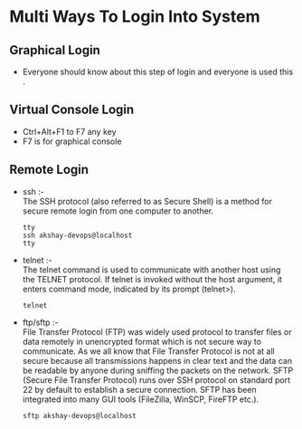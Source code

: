 # Multi Ways To Login Into System
## Graphical Login
* Everyone should know about this step of login and everyone is used this . 
## Virtual Console Login
* Ctrl+Alt+F1 to F7 any key
* F7 is for graphical console 
## Remote Login
* ssh :- <br/>
  The SSH protocol (also referred to as Secure Shell) is a method for secure remote login from one computer to another.
  ```
  tty
  ssh akshay-devops@localhost
  tty
  ```
* telnet :- <br/>
  The telnet command is used to communicate with another host using the TELNET protocol. If telnet is invoked without the host argument, it enters command mode, indicated by its prompt (telnet>).
  ```
  telnet
  ```
* ftp/sftp :- <br/>
  File Transfer Protocol (FTP) was widely used protocol to transfer files or data remotely in unencrypted format which is not secure way to communicate. As we all know that File Transfer Protocol is not at all secure because all transmissions happens in clear text and the data can be readable by anyone during sniffing the packets on the network.
  SFTP (Secure File Transfer Protocol) runs over SSH protocol on standard port 22 by default to establish a secure connection. SFTP has been integrated into many GUI tools (FileZilla, WinSCP, FireFTP etc.).
  ```
  sftp akshay-devops@localhost
  ```
